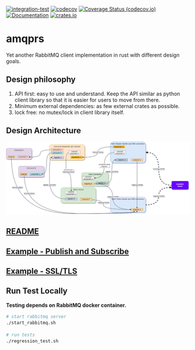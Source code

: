 [![integration-test](https://github.com/gftea/amqprs/actions/workflows/rust.yml/badge.svg)](https://github.com/gftea/amqprs/actions/workflows/rust.yml)
[![codecov](https://github.com/gftea/amqprs/actions/workflows/codecov.yml/badge.svg)](https://github.com/gftea/amqprs/actions/workflows/codecov.yml)
[![Coverage Status (codecov.io)](https://codecov.io/gh/amqprs/branch/main/graph/badge.svg)](https://codecov.io/gh/amqprs/)
[![Documentation](https://docs.rs/amqprs/badge.svg)](https://docs.rs/amqprs)
[![crates.io](https://img.shields.io/crates/v/sct.svg)](https://crates.io/crates/sct)

# amqprs

Yet another RabbitMQ client implementation in rust with different design goals.

## Design philosophy

1. API first: easy to use and understand. Keep the API similar as python client library so that it is easier for users to move from there.
2. Minimum external dependencies: as few external crates as possible.
3. lock free: no mutex/lock in client library itself.


## Design Architecture
<img src="amqprs/amqp-chosen_design.drawio.png" />


## [README](amqprs/README.md)

## [Example - Publish and Subscribe](amqprs/examples/basic_pub_sub.rs) 
## [Example - SSL/TLS](amqprs/examples/tls.rs) 

## Run Test Locally

__Testing depends on RabbitMQ docker container.__

```bash
# start rabbitmq server
./start_rabbitmq.sh

# run tests
./regression_test.sh
```